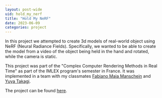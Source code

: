 ```yaml
---
layout: post-wide
uid: hold_my_nerf
title: "Hold My NeRF"
date: 2023-06-09
categories: project
---
```


In this project we attempted to create 3d models of real-world object using NeRF (Neural Radiance Fields). Specifically, we wanted to be able
to create the model from a video of the object being held in the hand and rotated, while the camera is static.

This project was part of the "Complex Computer Rendering Methods in Real Time" as part of the IMLEX program's semester in France.
It was implemented in a team with my classmates [Fabiano Maia Manschein](https://bit.ly/manschein) and [Yuya Takagi](https://github.com/shiohiyoko).

The project can be found [here](https://github.com/nbieck/HoldMyNeRF).